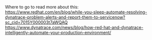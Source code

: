 




Where to go to read more about this:
https://www.redhat.com/en/blog/while-you-sleep-automate-resolving-dynatrace-problem-alerts-and-report-them-to-servicenow?sc_cid=7015Y000003t7aWQAQ
https://www.dynatrace.com/news/blog/how-red-hat-and-dynatrace-intelligently-automate-your-production-environment/
